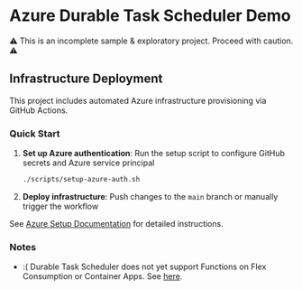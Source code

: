 # Azure Durable Task Scheduler Demo

:warning: This is an incomplete sample & exploratory project. Proceed with caution. :warning:

## Infrastructure Deployment

This project includes automated Azure infrastructure provisioning via GitHub Actions. 

### Quick Start

1. **Set up Azure authentication**: Run the setup script to configure GitHub secrets and Azure service principal
   ```bash
   ./scripts/setup-azure-auth.sh
   ```

2. **Deploy infrastructure**: Push changes to the `main` branch or manually trigger the workflow

See [Azure Setup Documentation](docs/azure-setup.md) for detailed instructions.

### Notes

- :( Durable Task Scheduler does not yet support Functions on Flex Consumption or Container Apps. See [here](https://learn.microsoft.com/en-us/azure/azure-functions/durable/durable-task-scheduler/develop-with-durable-task-scheduler-functions#limitations).